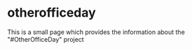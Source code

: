 otherofficeday
==============

This is a small page which provides the information about the "#OtherOfficeDay" project
